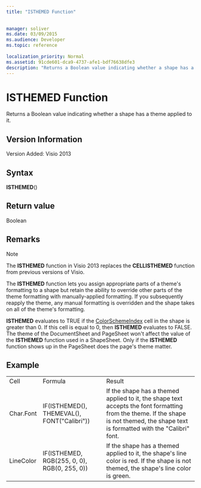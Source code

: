 ```yaml
---
title: "ISTHEMED Function"
 
 
manager: soliver
ms.date: 03/09/2015
ms.audience: Developer
ms.topic: reference
 
localization_priority: Normal
ms.assetid: 91cde601-dca9-4737-afe1-bdf76638dfe3
description: "Returns a Boolean value indicating whether a shape has a theme applied to it."
---
```


# ISTHEMED Function

Returns a Boolean value indicating whether a shape has a theme applied to it. 
  
## Version Information

Version Added: Visio 2013 
  
## Syntax

 **ISTHEMED**()
  
## Return value

Boolean
  
## Remarks

> [!NOTE]
> The **ISTHEMED** function in Visio 2013 replaces the **CELLISTHEMED** function from previous versions of Visio. 
  
The **ISTHEMED** function lets you assign appropriate parts of a theme's formatting to a shape but retain the ability to override other parts of the theme formatting with manually-applied formatting. If you subsequently reapply the theme, any manual formatting is overridden and the shape takes on all of the theme's formatting. 
  
 **ISTHEMED** evaluates to TRUE if the [ColorSchemeIndex](colorschemeindex-cell-theme-properties-section.md) cell in the shape is greater than 0. If this cell is equal to 0, then **ISTHEMED** evaluates to FALSE. The theme of the DocumentSheet and PageSheet won't affect the value of the **ISTHEMED** function used in a ShapeSheet. Only if the **ISTHEMED** function shows up in the PageSheet does the page's theme matter. 
  
## Example

||||
|:-----|:-----|:-----|
|Cell  <br/> |Formula  <br/> |Result  <br/> |
|Char.Font  <br/> |IF(ISTHEMED(), THEMEVAL(), FONT("Calibri"))  <br/> |If the shape has a themed applied to it, the shape text accepts the font formatting from the theme. If the shape is not themed, the shape text is formatted with the "Calibri" font.  <br/> |
|LineColor  <br/> |IF(ISTHEMED, RGB(255, 0, 0), RGB(0, 255, 0))  <br/> |If the shape has a themed applied to it, the shape's line color is red. If the shape is not themed, the shape's line color is green.  <br/> |
   

